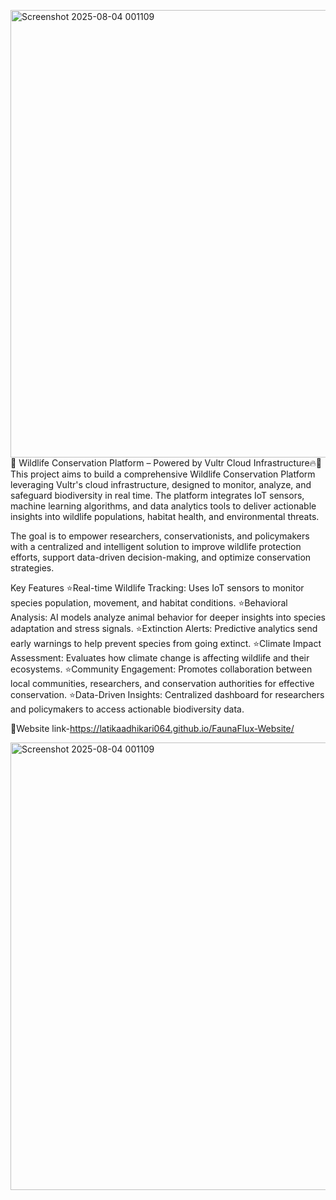 <img width="1576" height="716" alt="Screenshot 2025-08-04 001109" src="https://github.com/user-attachments/assets/3450e1d7-b6b0-455f-bf53-bc1181142c0a" />🌿 Wildlife Conservation Platform – Powered by Vultr Cloud Infrastructure🔥🚀
This project aims to build a comprehensive Wildlife Conservation Platform leveraging Vultr's cloud infrastructure, designed to monitor, analyze, and safeguard biodiversity in real time. The platform integrates IoT sensors, machine learning algorithms, and data analytics tools to deliver actionable insights into wildlife populations, habitat health, and environmental threats.

The goal is to empower researchers, conservationists, and policymakers with a centralized and intelligent solution to improve wildlife protection efforts, support data-driven decision-making, and optimize conservation strategies.

Key Features
⭐Real-time Wildlife Tracking: Uses IoT sensors to monitor species population, movement, and habitat conditions.
⭐Behavioral Analysis: AI models analyze animal behavior for deeper insights into species adaptation and stress signals.
⭐Extinction Alerts: Predictive analytics send early warnings to help prevent species from going extinct.
⭐Climate Impact Assessment: Evaluates how climate change is affecting wildlife and their ecosystems.
⭐Community Engagement: Promotes collaboration between local communities, researchers, and conservation authorities for effective conservation.
⭐Data-Driven Insights: Centralized dashboard for researchers and policymakers to access actionable biodiversity data.

🚀Website link-https://latikaadhikari064.github.io/FaunaFlux-Website/

<img width="1576" height="716" alt="Screenshot 2025-08-04 001109" src="https://github.com/user-attachments/assets/33c0b102-1428-4d6e-80b3-f588edbc9ea1" />
